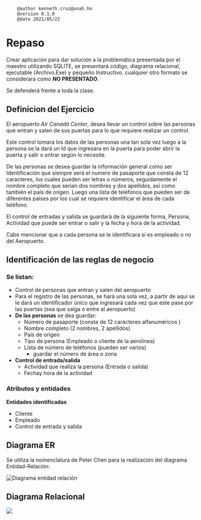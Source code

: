 ```
    @author kenneth.cruz@unah.hn
    @version 0.1.0
    @date 2021/05/22
```

# Repaso 

Crear aplicación para dar solución a la problemática presentada por el maestro utilizando SQLITE, se presentará código, diagrama relacional, ejecutable (Archivo.Exe) y pequeño Instructivo. cualquier otro formato se considerara como **NO PRESENTADO**.

Se defenderá frente a toda la clase.

## Definicion del Ejercicio 

El aeropuerto *Air Canadá Center*, desea llevar un control sobre las personas que entran y salen de sus puertas para lo que requiere realizar un control.

Este control tomara los datos de las personas una tan sola vez luego a la persona se la dará un Id que ingresara en la puerta para poder abrir la puerta y salir o entrar según lo necesite.

De las personas se desea guardar la información general como ser Identificación que siempre será el numero de pasaporte que consta de 12 caracteres, los cuales pueden ser letras o números, seguidamente el nombre completo que serian dos nombres y dos apellidos, así como también el país de origen. Luego una lista de teléfonos que pueden ser de diferentes países por los cual se requiere identificar el área de cada teléfono.

El control de entradas y salida se guardará de la siguiente forma, Persona, Actividad que puede ser entrar o salir y la fecha y hora de la actividad.

Cabe mencionar que a cada persona se le identificara si es empleado o no del Aeropuerto. 

## Identificación de las reglas de negocio

### Se listan:
- Control de personas que entran y salen del aeropuerto
- Para el registro de las personas, se hará una sola vez, a partir de aquí se le dará un identificador único que ingresará cada vez que este pase por las puertas (sea que salga o entre al aeropuerto)
- **De las personas** se dea guardar: 
  - Número de pasaporte (consta de 12 carácteres alfanuméricos  )
  - Nombre completo (2 nombres, 2 apellidos)
  - País de origen
  - Tipo de persona (Empleado o cliente de la aerolínea)
  - Lista de número de teléfonos (pueden ser varios)
    - guardar el número de área o zona
- **Control de entrada/salida**
  - Actividad que realiza la persona (Entrada o salida)
  - Fechay hora de la actividad

### Atributos y entidades

**Entidades identificadas**
- Cliente
- Empleado
- Control de entrada y salida


## Diagrama ER 

Se utiliza la nomenclatura de Peter Chen para la realización del diagrama Entidad-Relación:

![Diagrama entidad relación](./Documentación/er_airCanadaCenter.jpg)

## Diagrama Relacional 

![](./Documentación/relational_airCanadaCenter.png)